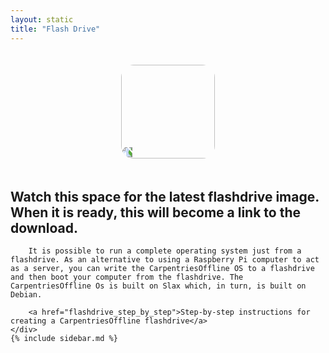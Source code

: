 ```yaml
---
layout: static
title: "Flash Drive"
---
```


<div style="text-align:center; padding: 20px; font-size: 16px; font-weight: bold;">
	<img style="transform:rotate(270deg); border-radius: 20px;" src="images/FlashDrive.png" width="150px">
</div>
<div class="main">
	<div class="floatleft">
		<h2>Watch this space for the latest flashdrive image. When it is ready, this will become a link to the download.</h2>

		It is possible to run a complete operating system just from a flashdrive. As an alternative to using a Raspberry Pi computer to act as a server, you can write the CarpentriesOffline OS to a flashdrive and then boot your computer from the flashdrive. The CarpentriesOffline Os is built on Slax which, in turn, is built on Debian.

		<a href="flashdrive_step_by_step">Step-by-step instructions for creating a CarpentriesOffline flashdrive</a>
	</div>
	{% include sidebar.md %}
</div>
